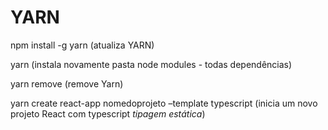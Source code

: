 
# YARN #

npm install -g yarn 
(atualiza YARN)

yarn
(instala novamente pasta node modules - todas dependências)

yarn remove 
(remove Yarn) 

yarn create react-app nomedoprojeto –template typescript
(inicia um novo projeto React com typescript *tipagem estática*)


 
